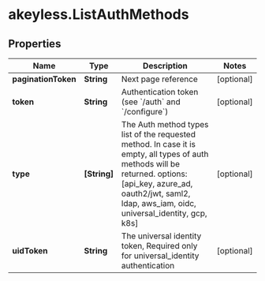 # akeyless.ListAuthMethods

## Properties

Name | Type | Description | Notes
------------ | ------------- | ------------- | -------------
**paginationToken** | **String** | Next page reference | [optional] 
**token** | **String** | Authentication token (see &#x60;/auth&#x60; and &#x60;/configure&#x60;) | [optional] 
**type** | **[String]** | The Auth method types list of the requested method. In case it is empty, all types of auth methods will be returned. options: [api_key, azure_ad, oauth2/jwt, saml2, ldap, aws_iam, oidc, universal_identity, gcp, k8s] | [optional] 
**uidToken** | **String** | The universal identity token, Required only for universal_identity authentication | [optional] 


